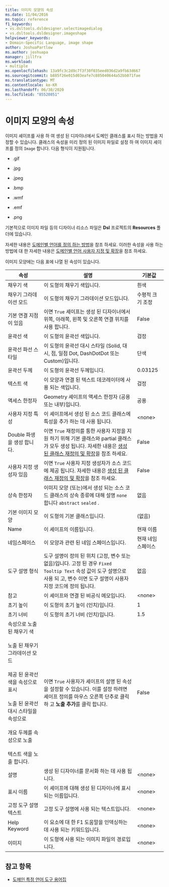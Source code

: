 ```yaml
---
title: 이미지 모양의 속성
ms.date: 11/04/2016
ms.topic: reference
f1_keywords:
- vs.dsltools.dsldesigner.selectimagedialog
- vs.dsltools.dsldesigner.imageshape
helpviewer_keywords:
- Domain-Specific Language, image shape
author: JoshuaPartlow
ms.author: joshuapa
manager: jillfra
ms.workload:
- multiple
ms.openlocfilehash: 13a9fc3c2d9c7f3f30f035eed036d2a9fb63d667
ms.sourcegitcommit: b885f26e015d03eafe7c885040644a52bb071fae
ms.translationtype: MT
ms.contentlocale: ko-KR
ms.lasthandoff: 06/30/2020
ms.locfileid: "85520851"
---
```

# <a name="properties-of-image-shapes"></a>이미지 모양의 속성

이미지 셰이프를 사용 하 여 생성 된 디자이너에서 도메인 클래스를 표시 하는 방법을 지정할 수 있습니다. 클래스의 속성을 미리 정의 된 이미지 파일로 설정 하 여 이미지 셰이프를 정의 `Image` 합니다. 다음 형식이 지원됩니다.

- .gif

- .jpg

- .jpeg

- .bmp

- .wmf

- .emf

- .png

기본적으로 이미지 파일 등의 디자이너 리소스 파일은 **Dsl** 프로젝트의 **Resources** 폴더에 있습니다.

자세한 내용은 [도메인별 언어를 정의 하는 방법](../modeling/how-to-define-a-domain-specific-language.md)을 참조 하세요. 이러한 속성을 사용 하는 방법에 대 한 자세한 내용은 [도메인별 언어 사용자 지정 및 확장](../modeling/customizing-and-extending-a-domain-specific-language.md)을 참조 하세요.

이미지 모양에는 다음 표에 나열 된 속성이 있습니다.

|속성|설명|기본값|
|-|-|-|
|채우기 색|이 도형의 채우기 색입니다.|흰색|
|채우기 그라데이션 모드|이 도형의 채우기 그라데이션 모드입니다.|수평적 크기 조정|
|기본 연결 지점이 있음|이면 `True` 셰이프는 생성 된 디자이너에서 위쪽, 아래쪽, 왼쪽 및 오른쪽 연결 위치를 사용 합니다.|False|
|윤곽선 색|이 도형의 윤곽선 색입니다.|검정|
|윤곽선 파선 스타일|이 도형의 윤곽선 대시 스타일 (Solid, 대시, 점, 일점 Dot, DashDotDot 또는 Custom)입니다.|단색|
|윤곽선 두께|이 도형의 윤곽선 두께입니다.|0.03125|
|텍스트 색|이 모양과 연결 된 텍스트 데코레이터에 사용 되는 색입니다.|검정|
|액세스 한정자|Geometry 셰이프의 액세스 한정자 (공용 또는 내부)입니다.|공용|
|사용자 지정 특성|이 셰이프에서 생성 된 소스 코드 클래스에 특성을 추가 하는 데 사용 됩니다.|\<none>|
|Double 파생을 생성 합니다.|이면 `True` 재정의를 통한 사용자 지정을 지원 하기 위해 기본 클래스와 partial 클래스가 모두 생성 됩니다. 자세한 내용은 [생성 된 클래스 재정의 및 확장](../modeling/overriding-and-extending-the-generated-classes.md)을 참조 하세요.|False|
|사용자 지정 생성자 있음|이면 `True` 사용자 지정 생성자가 소스 코드에 제공 됩니다. 자세한 내용은 [생성 된 클래스 재정의 및 확장](../modeling/overriding-and-extending-the-generated-classes.md)을 참조 하세요.|False|
|상속 한정자|이미지 모양 (또는)에서 생성 되는 소스 코드 클래스의 상속 종류에 대해 설명 `none` 합니다 `abstract` `sealed` .|없음|
|기본 이미지 모양|이 도형의 기본 클래스입니다.|(없음)|
|Name|이 셰이프의 이름입니다.|현재 이름|
|네임스페이스|이 모양과 관련 된 네임 스페이스입니다.|현재 네임 스페이스|
|도구 설명 형식|도구 설명이 정의 된 위치 (고정, 변수 또는 없음)입니다. 고정 된 경우 `Fixed Tooltip Text` 속성 값이 도구 설명으로 사용 되 고, 변수 이면 도구 설명이 사용자 지정 코드에 정의 됩니다.|없음|
|참고|이 셰이프와 연결 된 비공식 메모입니다.|\<none>|
|초기 높이|이 도형의 초기 높이 (인치)입니다.|1|
|초기 너비|이 도형의 초기 너비 (인치)입니다.|1.5|
|속성으로 노출 된 채우기 색<br /><br /> 노출 된 채우기 그라데이션 모드<br /><br /> 제공 된 윤곽선 색을 속성으로 표시<br /><br /> 노출 된 윤곽선 대시 스타일을 속성으로<br /><br /> 개요 두께를 속성으로 노출<br /><br /> 텍스트 색을 노출 합니다.|이면 `True` 사용자가 셰이프의 설명 된 속성을 설정할 수 있습니다. 이를 설정 하려면 셰이프 정의를 마우스 오른쪽 단추로 클릭 하 고 **노출 추가**를 클릭 합니다.|False|
|설명|생성 된 디자이너를 문서화 하는 데 사용 됩니다.|\<none>|
|표시 이름|이 셰이프에 대해 생성 된 디자이너에 표시 되는 이름입니다.|\<none>|
|고정 도구 설명 텍스트|고정 도구 설명에 사용 되는 텍스트입니다.|\<none>|
|Help Keyword|이 요소에 대 한 F1 도움말을 인덱싱하는 데 사용 되는 키워드입니다.|\<none>|
|이미지|이 도형에 사용 되는 이미지 파일의 경로입니다.|\<none>|

## <a name="see-also"></a>참고 항목

- [도메인 특정 언어 도구 용어집](https://msdn.microsoft.com/ca5e84cb-a315-465c-be24-76aa3df276aa)